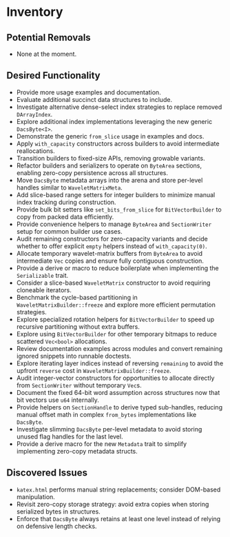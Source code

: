# Inventory

## Potential Removals
- None at the moment.

## Desired Functionality
- Provide more usage examples and documentation.
- Evaluate additional succinct data structures to include.
- Investigate alternative dense-select index strategies to replace removed `DArrayIndex`.
- Explore additional index implementations leveraging the new generic `DacsByte<I>`.
- Demonstrate the generic `from_slice` usage in examples and docs.
- Apply `with_capacity` constructors across builders to avoid intermediate reallocations.
- Transition builders to fixed-size APIs, removing growable variants.
- Refactor builders and serializers to operate on `ByteArea` sections, enabling
  zero-copy persistence across all structures.
- Move `DacsByte` metadata arrays into the arena and store per-level handles
  similar to `WaveletMatrixMeta`.
- Add slice-based range setters for integer builders to minimize manual index
  tracking during construction.
- Provide bulk bit setters like `set_bits_from_slice` for `BitVectorBuilder`
  to copy from packed data efficiently.
- Provide convenience helpers to manage `ByteArea` and `SectionWriter` setup for
  common builder use cases.
- Audit remaining constructors for zero-capacity variants and decide whether to
  offer explicit `empty` helpers instead of `with_capacity(0)`.
- Allocate temporary wavelet-matrix buffers from `ByteArea` to avoid
  intermediate `Vec` copies and ensure fully contiguous construction.
- Provide a derive or macro to reduce boilerplate when implementing the
  `Serializable` trait.
- Consider a slice-based `WaveletMatrix` constructor to avoid requiring
  cloneable iterators.
 - Benchmark the cycle-based partitioning in `WaveletMatrixBuilder::freeze`
   and explore more efficient permutation strategies.
- Explore specialized rotation helpers for `BitVectorBuilder` to speed up
  recursive partitioning without extra buffers.
- Explore using `BitVectorBuilder` for other temporary bitmaps to reduce
  scattered `Vec<bool>` allocations.
- Review documentation examples across modules and convert remaining ignored
  snippets into runnable doctests.
- Explore iterating layer indices instead of reversing `remaining` to avoid
  the upfront `reverse` cost in `WaveletMatrixBuilder::freeze`.
- Audit integer-vector constructors for opportunities to allocate directly
  from `SectionWriter` without temporary `Vec`s.
- Document the fixed 64-bit word assumption across structures now that bit
  vectors use `u64` internally.
- Provide helpers on `SectionHandle` to derive typed sub-handles, reducing
  manual offset math in complex `from_bytes` implementations like `DacsByte`.
- Investigate slimming `DacsByte` per-level metadata to avoid storing unused
  flag handles for the last level.
- Provide a derive macro for the new `Metadata` trait to simplify implementing
  zero-copy metadata structs.
## Discovered Issues
- `katex.html` performs manual string replacements; consider DOM-based manipulation.
- Revisit zero-copy storage strategy: avoid extra copies when storing serialized bytes in structures.
- Enforce that `DacsByte` always retains at least one level instead of relying on defensive length checks.
